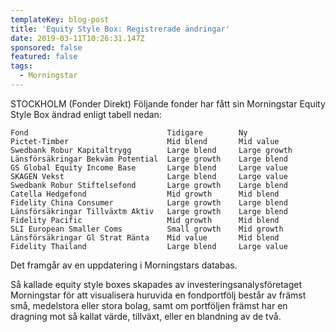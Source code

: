 ```yaml
---
templateKey: blog-post
title: 'Equity Style Box: Registrerade ändringar'
date: 2019-03-11T10:26:31.147Z
sponsored: false
featured: false
tags:
  - Morningstar
---
```

STOCKHOLM (Fonder Direkt) Följande fonder har fått sin Morningstar Equity Style Box ändrad enligt tabell nedan:

```
Fond                               Tidigare        Ny          
Pictet-Timber                      Mid blend       Mid value   
Swedbank Robur Kapitaltrygg        Large blend     Large growth
Länsförsäkringar Bekväm Potential  Large growth    Large blend 
GS Global Equity Income Base       Large blend     Large value 
SKAGEN Vekst                       Large blend     Large value 
Swedbank Robur Stiftelsefond       Large growth    Large blend 
Catella Hedgefond                  Mid growth      Mid blend   
Fidelity China Consumer            Large growth    Large blend 
Länsförsäkringar Tillväxtm Aktiv   Large growth    Large blend 
Fidelity Pacific                   Mid growth      Mid blend   
SLI European Smaller Coms          Small growth    Mid growth  
Länsförsäkringar Gl Strat Ränta    Mid value       Mid blend   
Fidelity Thailand                  Large blend     Large value 
```
Det framgår av en uppdatering i Morningstars databas.

Så kallade equity style boxes skapades av investeringsanalysföretaget Morningstar för att visualisera huruvida en fondportfölj består av främst små, medelstora eller stora bolag, samt om portföljen främst har en dragning mot så kallat värde, tillväxt, eller en blandning av de två.
